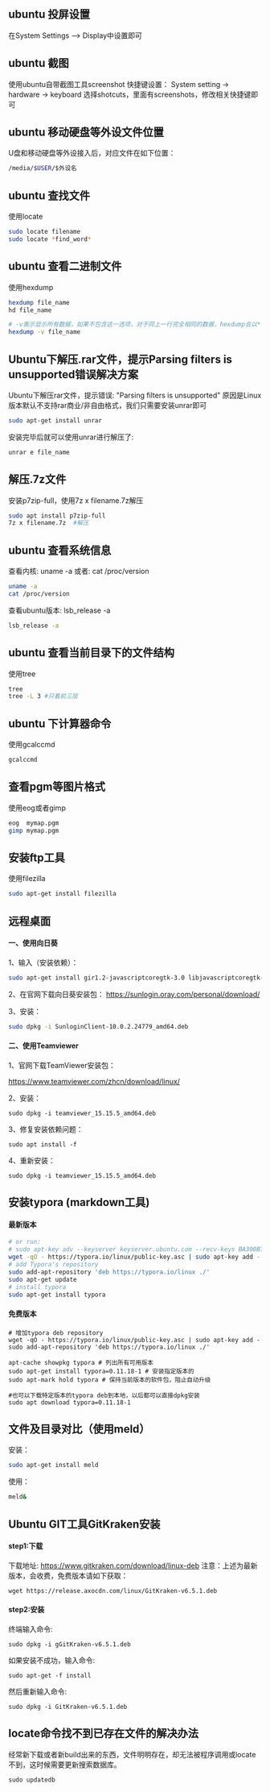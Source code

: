 ## ubuntu 投屏设置  

在System Settings --> Display中设置即可

## ubuntu 截图

使用ubuntu自带截图工具screenshot
快捷键设置：
System setting -> hardware -> keyboard
选择shotcuts，里面有screenshots，修改相关快捷键即可

## ubuntu 移动硬盘等外设文件位置
U盘和移动硬盘等外设接入后，对应文件在如下位置：

```bash
/media/$USER/$外设名
```

## ubuntu 查找文件
使用locate
```bash
sudo locate filename
sudo locate *find_word*
```

## ubuntu 查看二进制文件
使用hexdump
```bash
hexdump file_name
hd file_name

# -v表示显示所有数据，如果不包含这一选项，对于同上一行完全相同的数据，hexdump会以*代替显示
hexdump -v file_name
```

## Ubuntu下解压.rar文件，提示Parsing filters is unsupported错误解决方案
Ubuntu下解压rar文件，提示错误: "Parsing filters is unsupported"
原因是Linux版本默认不支持rar商业/非自由格式，我们只需要安装unrar即可

```bash
sudo apt-get install unrar
```
安装完毕后就可以使用unrar进行解压了:
```bash
unrar e file_name
```

## 解压.7z文件
安装p7zip-full，使用7z x filename.7z解压
```bash
sudo apt install p7zip-full
7z x filename.7z  #解压
```

## ubuntu 查看系统信息
查看内核: uname -a
或者: cat /proc/version

```bash
uname -a
cat /proc/version
```
查看ubuntu版本:  lsb_release -a
```bash
lsb_release -a
```

## ubuntu 查看当前目录下的文件结构
使用tree
```bash
tree
tree -L 3 #只看前三层
```

## ubuntu 下计算器命令
使用gcalccmd
```bash
gcalccmd
```

## 查看pgm等图片格式
使用eog或者gimp
```bash
eog  mymap.pgm
gimp mymap.pgm
```

## 安装ftp工具
使用filezilla
```bash
sudo apt-get install filezilla
```

## 远程桌面

#### 一、使用向日葵

1、输入（安装依赖）：

```bash
sudo apt-get install gir1.2-javascriptcoregtk-3.0 libjavascriptcoregtk-3.0-0 libwebkitgtk-3.0-0 -y
```
2、在官网下载向日葵安装包：
https://sunlogin.oray.com/personal/download/

3、安装：
```bash
sudo dpkg -i SunloginClient-10.0.2.24779_amd64.deb
```

#### 二、使用Teamviewer

1、官网下载TeamViewer安装包：

https://www.teamviewer.com/zhcn/download/linux/

2、安装：

```
sudo dpkg -i teamviewer_15.15.5_amd64.deb
```

3、修复安装依赖问题：

```
sudo apt install -f
```

4、重新安装：

```
sudo dpkg -i teamviewer_15.15.5_amd64.deb
```

## 安装typora (markdown工具)

#### 最新版本

```bash
# or run:
# sudo apt-key adv --keyserver keyserver.ubuntu.com --recv-keys BA300B7755AFCFAE
wget -qO - https://typora.io/linux/public-key.asc | sudo apt-key add -
# add Typora's repository
sudo add-apt-repository 'deb https://typora.io/linux ./'
sudo apt-get update
# install typora
sudo apt-get install typora
```

#### 免费版本

```shell
# 增加typora deb repository
wget -qO - https://typora.io/linux/public-key.asc | sudo apt-key add -
sudo add-apt-repository 'deb https://typora.io/linux ./'

apt-cache showpkg typora # 列出所有可用版本
sudo apt-get install typora=0.11.18-1 # 安装指定版本的
sudo apt-mark hold typora # 保持当前版本的软件包，阻止自动升级

#也可以下载特定版本的typora deb到本地，以后都可以直接dpkg安装
sudo apt download typora=0.11.18-1
```

## 文件及目录对比（使用meld）

安装：

```bash
sudo apt-get install meld
```

使用：

```bash
meld&
```

## Ubuntu GIT工具GitKraken安装

#### step1:下载

下载地址: https://www.gitkraken.com/download/linux-deb
注意：上述为最新版本，会收费，免费版本请如下获取：

```
wget https://release.axocdn.com/linux/GitKraken-v6.5.1.deb
```

#### step2:安装

终端输入命令: 

```
sudo dpkg -i gGitKraken-v6.5.1.deb
```

如果安装不成功，输入命令:

```
sudo apt-get -f install
```

然后重新输入命令:

```
sudo dpkg -i GitKraken-v6.5.1.deb
```

## locate命令找不到已存在文件的解决办法

经常新下载或者新build出来的东西，文件明明存在，却无法被程序调用或locate不到，这时候需要更新搜索数据库。

```
sudo updatedb
```

